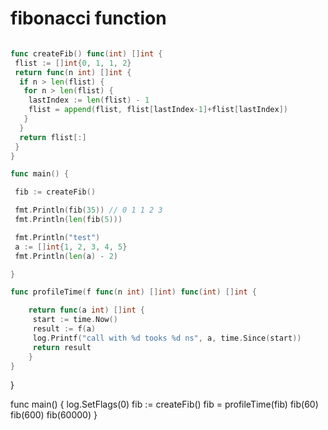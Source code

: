 # fibonacci function

```go

func createFib() func(int) []int {
 flist := []int{0, 1, 1, 2}
 return func(n int) []int {
  if n > len(flist) {
   for n > len(flist) {
    lastIndex := len(flist) - 1
    flist = append(flist, flist[lastIndex-1]+flist[lastIndex])
   }
  }
  return flist[:]
 }
}

func main() {

 fib := createFib()

 fmt.Println(fib(35)) // 0 1 1 2 3
 fmt.Println(len(fib(5)))

 fmt.Println("test")
 a := []int{1, 2, 3, 4, 5}
 fmt.Println(len(a) - 2)

}

func profileTime(f func(n int) []int) func(int) []int {

    return func(a int) []int {
     start := time.Now()
     result := f(a)
     log.Printf("call with %d tooks %d ns", a, time.Since(start))
     return result
    }
}

```

}

func main() {
log.SetFlags(0)
fib := createFib()
fib = profileTime(fib)
fib(60)
fib(600)
fib(60000)
}
